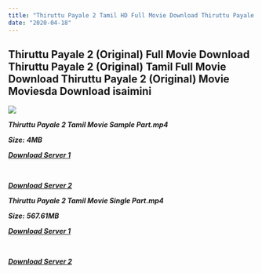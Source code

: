 ```yaml
---
title: "Thiruttu Payale 2 Tamil HD Full Movie Download Thiruttu Payale 2 Tamil HD Movie Download"
date: "2020-04-18"
---
```


## Thiruttu Payale 2 (Original) Full Movie Download Thiruttu Payale 2 (Original) Tamil Full Movie Download Thiruttu Payale 2 (Original) Movie Moviesda Download isaimini

![](https://images.moviebuff.com/01b673d0-ede1-4405-a63a-f5fd709ef428?w=1000)

**_Thiruttu Payale 2 Tamil Movie Sample Part.mp4_**

**_Size:_** **_4MB_**

**_[Download Server 1](http://s4.uptofiles.net//files/Tamil{2fcca7f3eb37873f37db349ec051a8a2ca8665ef95d92bbb099fe2eda7827782}202017{2fcca7f3eb37873f37db349ec051a8a2ca8665ef95d92bbb099fe2eda7827782}20Movies/Thiruttu{2fcca7f3eb37873f37db349ec051a8a2ca8665ef95d92bbb099fe2eda7827782}20Payale{2fcca7f3eb37873f37db349ec051a8a2ca8665ef95d92bbb099fe2eda7827782}202{2fcca7f3eb37873f37db349ec051a8a2ca8665ef95d92bbb099fe2eda7827782}20(2017)/Thiruttu{2fcca7f3eb37873f37db349ec051a8a2ca8665ef95d92bbb099fe2eda7827782}20Payale{2fcca7f3eb37873f37db349ec051a8a2ca8665ef95d92bbb099fe2eda7827782}202{2fcca7f3eb37873f37db349ec051a8a2ca8665ef95d92bbb099fe2eda7827782}20(Original)/Thiruttu{2fcca7f3eb37873f37db349ec051a8a2ca8665ef95d92bbb099fe2eda7827782}20Payale{2fcca7f3eb37873f37db349ec051a8a2ca8665ef95d92bbb099fe2eda7827782}202{2fcca7f3eb37873f37db349ec051a8a2ca8665ef95d92bbb099fe2eda7827782}20(640x360)/Thiruttu{2fcca7f3eb37873f37db349ec051a8a2ca8665ef95d92bbb099fe2eda7827782}20Payale{2fcca7f3eb37873f37db349ec051a8a2ca8665ef95d92bbb099fe2eda7827782}202{2fcca7f3eb37873f37db349ec051a8a2ca8665ef95d92bbb099fe2eda7827782}20HD{2fcca7f3eb37873f37db349ec051a8a2ca8665ef95d92bbb099fe2eda7827782}20Sample.mp4)_**

**_[  
](http://s4.uptofiles.net//files/Tamil{2fcca7f3eb37873f37db349ec051a8a2ca8665ef95d92bbb099fe2eda7827782}202017{2fcca7f3eb37873f37db349ec051a8a2ca8665ef95d92bbb099fe2eda7827782}20Movies/Thiruttu{2fcca7f3eb37873f37db349ec051a8a2ca8665ef95d92bbb099fe2eda7827782}20Payale{2fcca7f3eb37873f37db349ec051a8a2ca8665ef95d92bbb099fe2eda7827782}202{2fcca7f3eb37873f37db349ec051a8a2ca8665ef95d92bbb099fe2eda7827782}20(2017)/Thiruttu{2fcca7f3eb37873f37db349ec051a8a2ca8665ef95d92bbb099fe2eda7827782}20Payale{2fcca7f3eb37873f37db349ec051a8a2ca8665ef95d92bbb099fe2eda7827782}202{2fcca7f3eb37873f37db349ec051a8a2ca8665ef95d92bbb099fe2eda7827782}20(Original)/Thiruttu{2fcca7f3eb37873f37db349ec051a8a2ca8665ef95d92bbb099fe2eda7827782}20Payale{2fcca7f3eb37873f37db349ec051a8a2ca8665ef95d92bbb099fe2eda7827782}202{2fcca7f3eb37873f37db349ec051a8a2ca8665ef95d92bbb099fe2eda7827782}20(640x360)/Thiruttu{2fcca7f3eb37873f37db349ec051a8a2ca8665ef95d92bbb099fe2eda7827782}20Payale{2fcca7f3eb37873f37db349ec051a8a2ca8665ef95d92bbb099fe2eda7827782}202{2fcca7f3eb37873f37db349ec051a8a2ca8665ef95d92bbb099fe2eda7827782}20HD{2fcca7f3eb37873f37db349ec051a8a2ca8665ef95d92bbb099fe2eda7827782}20Sample.mp4)_**

**_[Download Server 2](http://s4.uptofiles.net//files/Tamil{2fcca7f3eb37873f37db349ec051a8a2ca8665ef95d92bbb099fe2eda7827782}202017{2fcca7f3eb37873f37db349ec051a8a2ca8665ef95d92bbb099fe2eda7827782}20Movies/Thiruttu{2fcca7f3eb37873f37db349ec051a8a2ca8665ef95d92bbb099fe2eda7827782}20Payale{2fcca7f3eb37873f37db349ec051a8a2ca8665ef95d92bbb099fe2eda7827782}202{2fcca7f3eb37873f37db349ec051a8a2ca8665ef95d92bbb099fe2eda7827782}20(2017)/Thiruttu{2fcca7f3eb37873f37db349ec051a8a2ca8665ef95d92bbb099fe2eda7827782}20Payale{2fcca7f3eb37873f37db349ec051a8a2ca8665ef95d92bbb099fe2eda7827782}202{2fcca7f3eb37873f37db349ec051a8a2ca8665ef95d92bbb099fe2eda7827782}20(Original)/Thiruttu{2fcca7f3eb37873f37db349ec051a8a2ca8665ef95d92bbb099fe2eda7827782}20Payale{2fcca7f3eb37873f37db349ec051a8a2ca8665ef95d92bbb099fe2eda7827782}202{2fcca7f3eb37873f37db349ec051a8a2ca8665ef95d92bbb099fe2eda7827782}20(640x360)/Thiruttu{2fcca7f3eb37873f37db349ec051a8a2ca8665ef95d92bbb099fe2eda7827782}20Payale{2fcca7f3eb37873f37db349ec051a8a2ca8665ef95d92bbb099fe2eda7827782}202{2fcca7f3eb37873f37db349ec051a8a2ca8665ef95d92bbb099fe2eda7827782}20HD{2fcca7f3eb37873f37db349ec051a8a2ca8665ef95d92bbb099fe2eda7827782}20Sample.mp4)_**

**_Thiruttu Payale 2 Tamil Movie Single Part.mp4_**

**_Size:_** **_567.61MB_**

**_[Download Server 1](http://s4.uptofiles.net//files/Tamil{2fcca7f3eb37873f37db349ec051a8a2ca8665ef95d92bbb099fe2eda7827782}202017{2fcca7f3eb37873f37db349ec051a8a2ca8665ef95d92bbb099fe2eda7827782}20Movies/Thiruttu{2fcca7f3eb37873f37db349ec051a8a2ca8665ef95d92bbb099fe2eda7827782}20Payale{2fcca7f3eb37873f37db349ec051a8a2ca8665ef95d92bbb099fe2eda7827782}202{2fcca7f3eb37873f37db349ec051a8a2ca8665ef95d92bbb099fe2eda7827782}20(2017)/Thiruttu{2fcca7f3eb37873f37db349ec051a8a2ca8665ef95d92bbb099fe2eda7827782}20Payale{2fcca7f3eb37873f37db349ec051a8a2ca8665ef95d92bbb099fe2eda7827782}202{2fcca7f3eb37873f37db349ec051a8a2ca8665ef95d92bbb099fe2eda7827782}20(Original)/Thiruttu{2fcca7f3eb37873f37db349ec051a8a2ca8665ef95d92bbb099fe2eda7827782}20Payale{2fcca7f3eb37873f37db349ec051a8a2ca8665ef95d92bbb099fe2eda7827782}202{2fcca7f3eb37873f37db349ec051a8a2ca8665ef95d92bbb099fe2eda7827782}20(640x360)/Thiruttu{2fcca7f3eb37873f37db349ec051a8a2ca8665ef95d92bbb099fe2eda7827782}20Payale{2fcca7f3eb37873f37db349ec051a8a2ca8665ef95d92bbb099fe2eda7827782}202{2fcca7f3eb37873f37db349ec051a8a2ca8665ef95d92bbb099fe2eda7827782}20HD.mp4)_**

**_[  
](http://s4.uptofiles.net//files/Tamil{2fcca7f3eb37873f37db349ec051a8a2ca8665ef95d92bbb099fe2eda7827782}202017{2fcca7f3eb37873f37db349ec051a8a2ca8665ef95d92bbb099fe2eda7827782}20Movies/Thiruttu{2fcca7f3eb37873f37db349ec051a8a2ca8665ef95d92bbb099fe2eda7827782}20Payale{2fcca7f3eb37873f37db349ec051a8a2ca8665ef95d92bbb099fe2eda7827782}202{2fcca7f3eb37873f37db349ec051a8a2ca8665ef95d92bbb099fe2eda7827782}20(2017)/Thiruttu{2fcca7f3eb37873f37db349ec051a8a2ca8665ef95d92bbb099fe2eda7827782}20Payale{2fcca7f3eb37873f37db349ec051a8a2ca8665ef95d92bbb099fe2eda7827782}202{2fcca7f3eb37873f37db349ec051a8a2ca8665ef95d92bbb099fe2eda7827782}20(Original)/Thiruttu{2fcca7f3eb37873f37db349ec051a8a2ca8665ef95d92bbb099fe2eda7827782}20Payale{2fcca7f3eb37873f37db349ec051a8a2ca8665ef95d92bbb099fe2eda7827782}202{2fcca7f3eb37873f37db349ec051a8a2ca8665ef95d92bbb099fe2eda7827782}20(640x360)/Thiruttu{2fcca7f3eb37873f37db349ec051a8a2ca8665ef95d92bbb099fe2eda7827782}20Payale{2fcca7f3eb37873f37db349ec051a8a2ca8665ef95d92bbb099fe2eda7827782}202{2fcca7f3eb37873f37db349ec051a8a2ca8665ef95d92bbb099fe2eda7827782}20HD.mp4)_**

**_[Download Server 2](http://s4.uptofiles.net//files/Tamil{2fcca7f3eb37873f37db349ec051a8a2ca8665ef95d92bbb099fe2eda7827782}202017{2fcca7f3eb37873f37db349ec051a8a2ca8665ef95d92bbb099fe2eda7827782}20Movies/Thiruttu{2fcca7f3eb37873f37db349ec051a8a2ca8665ef95d92bbb099fe2eda7827782}20Payale{2fcca7f3eb37873f37db349ec051a8a2ca8665ef95d92bbb099fe2eda7827782}202{2fcca7f3eb37873f37db349ec051a8a2ca8665ef95d92bbb099fe2eda7827782}20(2017)/Thiruttu{2fcca7f3eb37873f37db349ec051a8a2ca8665ef95d92bbb099fe2eda7827782}20Payale{2fcca7f3eb37873f37db349ec051a8a2ca8665ef95d92bbb099fe2eda7827782}202{2fcca7f3eb37873f37db349ec051a8a2ca8665ef95d92bbb099fe2eda7827782}20(Original)/Thiruttu{2fcca7f3eb37873f37db349ec051a8a2ca8665ef95d92bbb099fe2eda7827782}20Payale{2fcca7f3eb37873f37db349ec051a8a2ca8665ef95d92bbb099fe2eda7827782}202{2fcca7f3eb37873f37db349ec051a8a2ca8665ef95d92bbb099fe2eda7827782}20(640x360)/Thiruttu{2fcca7f3eb37873f37db349ec051a8a2ca8665ef95d92bbb099fe2eda7827782}20Payale{2fcca7f3eb37873f37db349ec051a8a2ca8665ef95d92bbb099fe2eda7827782}202{2fcca7f3eb37873f37db349ec051a8a2ca8665ef95d92bbb099fe2eda7827782}20HD.mp4)_**
